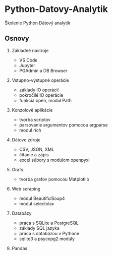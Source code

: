 # Python-Datovy-Analytik
Školenie Python Dátový analytik

## Osnovy

1. Základné nástroje
   - VS Code
   - Jupyter
   - PGAdmin a DB Browser

2. Vstupno-výstupné operácie
   - základy IO operácií
   - pokročilé IO operácie
   - funkcia open, modul Path

3. Konzolové aplikácie
   - tvorba scriptov
   - parsovanie argumentov pomocou argparse
   - modul rich
   
4.  Dátove zdroje
    - CSV, JSON, XML
    - čítanie a zápis
    - excel súbory s modulom openpyxl

5. Grafy
    - tvorba grafov pomocou Matplotlib
  
6. Web scraping
   - modul BeautifulSoup4
   - modul selectolax  

7. Databázy
   - práca s SQLite a PostgreSQL
   - základy SQL jazyka
   - práca s databázou v Pythone
   - sqlite3 a psycopg2 moduly
  
8. Pandas
   
